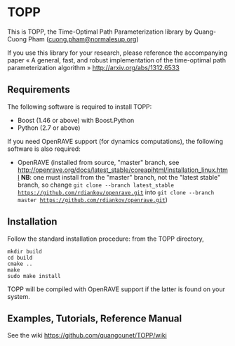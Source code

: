 TOPP
====

This is TOPP, the Time-Optimal Path Parameterization library by Quang-Cuong
Pham (cuong.pham@normalesup.org)

If you use this library for your research, please reference the accompanying paper « A general, fast, and robust implementation of the time-optimal path parameterization algorithm » http://arxiv.org/abs/1312.6533 



Requirements 
------------

The following software is required to install TOPP:

- Boost (1.46 or above) with Boost.Python
- Python (2.7 or above)

If you need OpenRAVE support (for dynamics computations), the following software is also required:

- OpenRAVE (installed from source, "master" branch, see http://openrave.org/docs/latest_stable/coreapihtml/installation_linux.html **NB**: one must install from the "master" branch, not the "latest stable" branch, so change <code>git clone --branch latest_stable https://github.com/rdiankov/openrave.git</code> into <code>git clone --branch master https://github.com/rdiankov/openrave.git</code>)

Installation
------------

Follow the standard installation procedure: from the TOPP directory,
  
    mkdir build
    cd build
    cmake ..
    make
    sudo make install

TOPP will be compiled with OpenRAVE support if the latter is found on your system.

Examples, Tutorials, Reference Manual
-------------------------------------

See the wiki https://github.com/quangounet/TOPP/wiki
